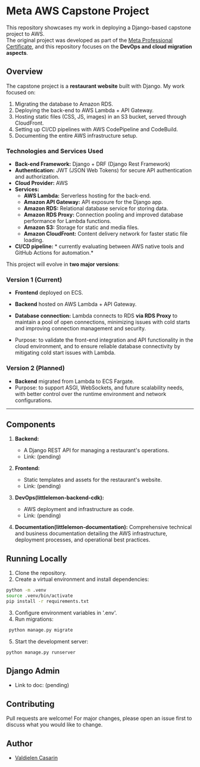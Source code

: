 # Meta AWS Capstone Project

This repository showcases my work in deploying a Django-based capstone project to AWS.  
The original project was developed as part of the [Meta Professional Certificate](https://www.coursera.org/professional-certificates/meta-back-end-developer), 
and this repository focuses on the **DevOps and cloud migration aspects**.


## Overview

The capstone project is a **restaurant website** built with Django. My work focused on:
1. Migrating the database to Amazon RDS.
2. Deploying the back-end to AWS Lambda + API Gateway.
3. Hosting static files (CSS, JS, images) in an S3 bucket, served through CloudFront.
4. Setting up CI/CD pipelines with AWS CodePipeline and CodeBuild.
5. Documenting the entire AWS infrastructure setup.

### Technologies and Services Used
- **Back-end Framework:** Django + DRF (Django Rest Framework)
- **Authentication:** JWT (JSON Web Tokens) for secure API authentication and authorization.
- **Cloud Provider:** AWS
- **Services:**
   - **AWS Lambda:** Serverless hosting for the back-end.
   - **Amazon API Gateway:** API exposure for the Django app.
   - **Amazon RDS:** Relational database service for storing data.
   - **Amazon RDS Proxy:** Connection pooling and improved database performance for Lambda functions.
   - **Amazon S3:** Storage for static and media files.
   - **Amazon CloudFront:** Content delivery network for faster static file loading.
- **CI/CD pipeline:** * currently evaluating between AWS native tools and GitHub Actions for automation.*


This project will evolve in **two major versions**:

### Version 1 (Current)
- **Frontend** deployed on ECS.
- **Backend** hosted on AWS Lambda + API Gateway.
- **Database connection:** Lambda connects to RDS **via RDS Proxy** to maintain a pool of open connections, minimizing issues with cold starts and improving connection management and security.

- Purpose: to validate the front-end integration and API functionality in the cloud environment, and to ensure reliable database connectivity by mitigating cold start issues with Lambda.

### Version 2 (Planned)
- **Backend** migrated from Lambda to ECS Fargate.
- Purpose: to support ASGI, WebSockets, and future scalability needs, with better control over the runtime environment and network configurations.

---



## Components

1. **Backend:** 
   - A Django REST API for managing a restaurant's operations.
   - Link: (pending)

2. **Frontend:** 
   - Static templates and assets for the restaurant's website.
   - Link: (pending)

3. **DevOps(littlelemon-backend-cdk):** 
   - AWS deployment and infrastructure as code.
   - Link: (pending)

4. **Documentation(littlelemon-documentation):** Comprehensive technical and business documentation detailing the AWS infrastructure, deployment processes, and operational best practices.


## Running Locally



1. Clone the repository.
2. Create a virtual environment and install dependencies:
```bash
python -m .venv 
source .venv/bin/activate 
pip install -r requirements.txt
```


3. Configure environment variables in '.env'.
4. Run migrations:
```bash
 python manage.py migrate
 ```
5. Start the development server: 
```bash
python manage.py runserver
```

## Django Admin

- Link to doc: (pending)

## Contributing

Pull requests are welcome! For major changes, please open an issue first to discuss what you would like to change.

## Author

- [Valdielen Casarin](https://www.linkedin.com/in/valdielen-casarin/)